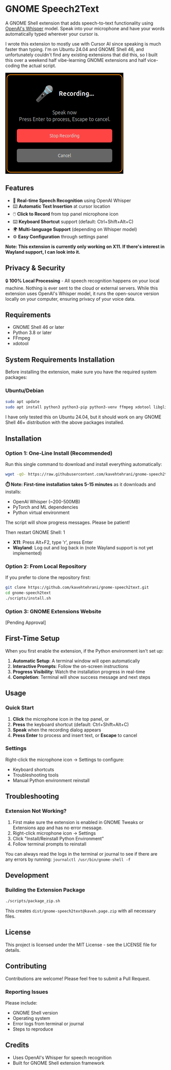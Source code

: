 # GNOME Speech2Text

A GNOME Shell extension that adds speech-to-text functionality using
[OpenAI's Whisper](https://github.com/openai/whisper) model. Speak into your microphone
and have your words automatically typed wherever your cursor is.

I wrote this extension to mostly use with Cursor AI since speaking is much faster than typing. I'm on Ubuntu 24.04 and
GNOME Shell 46, and unfortunately couldn't find any existing extensions that did this, so I built this over a weekend half
vibe-learning GNOME extensions and half vice-coding the actual script.

![recording-modal](./images/recording-modal.png)

## Features

- 🎤 **Real-time Speech Recognition** using OpenAI Whisper
- ⌨️ **Automatic Text Insertion** at cursor location
- 🖱️ **Click to Record** from top panel microphone icon
- ⌨️ **Keyboard Shortcut** support (default: Ctrl+Shift+Alt+C)
- 🌍 **Multi-language Support** (depending on Whisper model)
- ⚙️ **Easy Configuration** through settings panel

**Note: This extension is currently only working on X11. If there's interest in Wayland support, I can look into it.**

## Privacy & Security

🔒 **100% Local Processing** - All speech recognition happens on your local machine. Nothing is ever sent to the cloud or external servers. While this extension uses OpenAI's Whisper model, it runs the open-source version locally on your computer, ensuring privacy of your voice data.

## Requirements

- GNOME Shell 46 or later
- Python 3.8 or later
- FFmpeg
- xdotool

## System Requirements Installation

Before installing the extension, make sure you have the required system packages:

### Ubuntu/Debian

```bash
sudo apt update
sudo apt install python3 python3-pip python3-venv ffmpeg xdotool libglib2.0-dev
```

I have only tested this on Ubuntu 24.04, but it should work on any GNOME Shell 46+ distribution with the above packages installed.

## Installation

### Option 1: One-Line Install (Recommended)

Run this single command to download and install everything automatically:

```bash
wget -qO- https://raw.githubusercontent.com/kavehtehrani/gnome-speech2text/main/scripts/install.sh | bash
```

**⏱️ Note: First-time installation takes 5-15 minutes** as it downloads and installs:

- OpenAI Whisper (~200-500MB)
- PyTorch and ML dependencies
- Python virtual environment

The script will show progress messages. Please be patient!

Then restart GNOME Shell:
1
- **X11**: Press Alt+F2, type 'r', press Enter
- **Wayland**: Log out and log back in (note Wayland support is not yet implemented)

### Option 2: From Local Repository

If you prefer to clone the repository first:

```bash
git clone https://github.com/kavehtehrani/gnome-speech2text.git
cd gnome-speech2text
./scripts/install.sh
```

### Option 3: GNOME Extensions Website

[Pending Approval]

## First-Time Setup

When you first enable the extension, if the Python environment isn't set up:

1. **Automatic Setup**: A terminal window will open automatically
2. **Interactive Prompts**: Follow the on-screen instructions
3. **Progress Visibility**: Watch the installation progress in real-time
4. **Completion**: Terminal will show success message and next steps

## Usage

### Quick Start

1. **Click** the microphone icon in the top panel, or
2. **Press** the keyboard shortcut (default: Ctrl+Shift+Alt+C)
3. **Speak** when the recording dialog appears
4. **Press Enter** to process and insert text, or **Escape** to cancel

### Settings

Right-click the microphone icon → Settings to configure:

- Keyboard shortcuts
- Troubleshooting tools
- Manual Python environment reinstall

## Troubleshooting

### Extension Not Working?

1. First make sure the extension is enabled in GNOME Tweaks or Extensions app and has no error message.
2. Right-click microphone icon → Settings
3. Click "Install/Reinstall Python Environment"
4. Follow terminal prompts to reinstall

You can always read the logs in the terminal or journal to see if there are any errors by running:
`journalctl /usr/bin/gnome-shell -f`

## Development

### Building the Extension Package

```bash
./scripts/package_zip.sh
```

This creates `dist/gnome-speech2text@kaveh.page.zip` with all necessary files.

## License

This project is licensed under the MIT License - see the LICENSE file for details.

## Contributing

Contributions are welcome! Please feel free to submit a Pull Request.

### Reporting Issues

Please include:

- GNOME Shell version
- Operating system
- Error logs from terminal or journal
- Steps to reproduce

## Credits

- Uses OpenAI's Whisper for speech recognition
- Built for GNOME Shell extension framework
